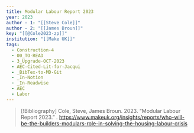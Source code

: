 ```yaml
---
title: Modular Labour Report 2023
year: 2023
author - 1: "[[Steve Cole]]"
author - 2: "[[James Broun]]"
key: "[[@Cole2023-zp]]"
institution: "[[Make UK]]"
tags:
  - Construction-4
  - 00_TO-READ
  - 3_Upgrade-OCT-2023
  - AEC-Cited-Lit-for-Jacqui
  - _BibTex-to-MD-Git
  - _In-Notion
  - _In-Readwise
  - AEC
  - Labor
---
```


> [!Bibliography]
> Cole, Steve, James Broun. 2023. “Modular Labour Report 2023.” . https://www.makeuk.org/insights/reports/who-will-be-the-builders-modulars-role-in-solving-the-housing-labour-crisis